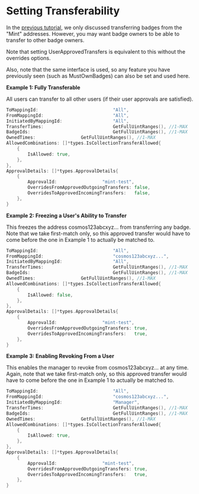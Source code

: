 # Setting Transferability

In the [previous tutorial](distributing-badges.md), we only discussed transferring badges from the "Mint" addresses. However, you may want badge owners to be able to transfer to other badge owners.&#x20;

Note that setting UserApprovedTransfers is equivalent to this without the overrides options.

Also, note that the same interface is used, so any feature you have previously seen (such as MustOwnBadges) can also be set and used here.



**Example 1: Fully Transferable**

All users can transfer to all other users (if their user approvals are satisfied).

```go
ToMappingId:                            "All",
FromMappingId:                          "All",
InitiatedByMappingId:                   "All",
TransferTimes:                          GetFullUintRanges(), //1-MAX
BadgeIds:                               GetFullUintRanges(), //1-MAX
OwnedTimes: 				GetFullUintRanges(), //1-MAX
AllowedCombinations: []*types.IsCollectionTransferAllowed{
	{
		IsAllowed: true,
	},
},
ApprovalDetails: []*types.ApprovalDetails{
	{
		ApprovalId:                 "mint-test",
		OverridesFromApprovedOutgoingTransfers: false,
		OverridesToApprovedIncomingTransfers:   false,
	},
}
```

**Example 2: Freezing a User's Ability to Transfer**

This freezes the address cosmos123abcxyz... from transferring any badge. Note that we take first-match only, so this approved transfer would have to come before the one in Example 1 to actually be matched to.

```go
ToMappingId:                            "All",
FromMappingId:                          "cosmos123abcxyz...",
InitiatedByMappingId:                   "All",
TransferTimes:                          GetFullUintRanges(), //1-MAX
BadgeIds:                               GetFullUintRanges(), //1-MAX
OwnedTimes: 				GetFullUintRanges(), //1-MAX
AllowedCombinations: []*types.IsCollectionTransferAllowed{
	{
		IsAllowed: false,
	},
},
ApprovalDetails: []*types.ApprovalDetails{
	{
		ApprovalId:                 "mint-test",
		OverridesFromApprovedOutgoingTransfers: true,
		OverridesToApprovedIncomingTransfers:   true,
	},
}
```

**Example 3: Enabling Revoking From a User**

This enables the manager to revoke from cosmos123abcxyz... at any time. Again, note that we take first-match only, so this approved transfer would have to come before the one in Example 1 to actually be matched to.

```go
ToMappingId:                            "All",
FromMappingId:                          "cosmos123abcxyz...",
InitiatedByMappingId:                   "Manager",
TransferTimes:                          GetFullUintRanges(), //1-MAX
BadgeIds:                               GetFullUintRanges(), //1-MAX
OwnedTimes: 				GetFullUintRanges(), //1-MAX
AllowedCombinations: []*types.IsCollectionTransferAllowed{
	{
		IsAllowed: true,
	},
},
ApprovalDetails: []*types.ApprovalDetails{
	{
		ApprovalId:                 "mint-test",
		OverridesFromApprovedOutgoingTransfers: true,
		OverridesToApprovedIncomingTransfers:   true,
	},
}
```
